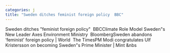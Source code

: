 ```yaml
---
categories: j
title: "Sweden ditches feminist foreign policy  BBC"
---
```

Sweden ditches "feminist foreign policy"&nbsp;&nbsp;BBCClimate Role Model Sweden"s New Leader Axes Environment Ministry&nbsp;&nbsp;BloombergSweden abandons ‘feminist’ foreign policy | World&nbsp;&nbsp;The TimesPM Modi congratulates Ulf Kristersson on becoming Sweden"s Prime Minister | Mint&nbsp;&nbs